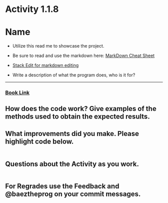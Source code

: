 # Activity 1.1.8
# Name


* Utilize this read me to showcase the project.
* Be sure to read and use the markdown here:
[MarkDown Cheat Sheet](https://github.com/adam-p/markdown-here/wiki/Markdown-Cheatsheet)
* [Stack Edit for markdown editing](https://stackedit.io)

* Write a description of what the program does, who is it for?
---




### [Book Link](https://pltw.read.inkling.com/a/b/5310c007377c46e28d745961310f0c2e/p/68a4ea7ed96b4176bfedb4e6d5d41a13#97ab355236b04ffbb47b488d9103e232)

## How does the code work? Give examples of the methods used to obtain the expected results.

## What improvements did you make. Please highlight code below.
```

```

## Questions about the Activity as you work. 
```

```


## For Regrades use the Feedback and @baeztheprog on your commit messages.
